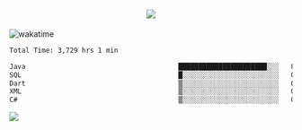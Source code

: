 <h1 align="center">
  <img src="https://readme-typing-svg.herokuapp.com/?font=Righteous&size=35&center=true&vCenter=true&width=500&height=70&duration=4000&lines=Hi!+%F0%9F%91%8B+I%27m+Ali%20Osman!;" />
</h1>


![wakatime](https://wakatime.com/share/@aliosmanoktar/3a8ffe71-6da4-4964-913b-2f09afbe53bf.svg?cache=none)
<!--START_SECTION:waka-->

```txt
Total Time: 3,729 hrs 1 min

Java                                      ██████████████████████░░░   88.05 %
SQL                                       █░░░░░░░░░░░░░░░░░░░░░░░░   04.37 %
Dart                                      ▒░░░░░░░░░░░░░░░░░░░░░░░░   01.86 %
XML                                       ▒░░░░░░░░░░░░░░░░░░░░░░░░   01.31 %
C#                                        ▒░░░░░░░░░░░░░░░░░░░░░░░░   00.88 %
```

<!--END_SECTION:waka-->

<img src="https://profile-counter.glitch.me/aliosmanoktar/count.svg" />

